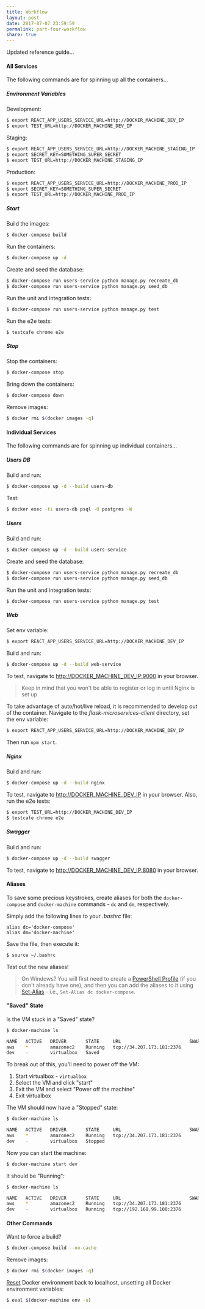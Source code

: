 ```yaml
---
title: Workflow
layout: post
date: 2017-07-07 23:59:59
permalink: part-four-workflow
share: true
---
```


Updated reference guide...

#### All Services

The following commands are for spinning up all the containers...

##### Environment Variables

Development:

```sh
$ export REACT_APP_USERS_SERVICE_URL=http://DOCKER_MACHINE_DEV_IP
$ export TEST_URL=http://DOCKER_MACHINE_DEV_IP
```

Staging:

```sh
$ export REACT_APP_USERS_SERVICE_URL=http://DOCKER_MACHINE_STAGING_IP
$ export SECRET_KEY=SOMETHING_SUPER_SECRET
$ export TEST_URL=http://DOCKER_MACHINE_STAGING_IP
```

Production:

```sh
$ export REACT_APP_USERS_SERVICE_URL=http://DOCKER_MACHINE_PROD_IP
$ export SECRET_KEY=SOMETHING_SUPER_SECRET
$ export TEST_URL=http://DOCKER_MACHINE_PROD_IP
```

##### Start  

Build the images:

```sh
$ docker-compose build
```

Run the containers:

```sh
$ docker-compose up -d
```

Create and seed the database:

```sh
$ docker-compose run users-service python manage.py recreate_db
$ docker-compose run users-service python manage.py seed_db
```

Run the unit and integration tests:

```sh
$ docker-compose run users-service python manage.py test
```

Run the e2e tests:

```sh
$ testcafe chrome e2e
```

##### Stop

Stop the containers:

```sh
$ docker-compose stop
```

Bring down the containers:

```sh
$ docker-compose down
```

Remove images:

```sh
$ docker rmi $(docker images -q)
```

#### Individual Services

The following commands are for spinning up individual containers...

##### Users DB

Build and run:

```sh
$ docker-compose up -d --build users-db
```

Test:

```sh
$ docker exec -ti users-db psql -U postgres -W
```

##### Users

Build and run:

```sh
$ docker-compose up -d --build users-service
```

Create and seed the database:

```sh
$ docker-compose run users-service python manage.py recreate_db
$ docker-compose run users-service python manage.py seed_db
```

Run the unit and integration tests:

```sh
$ docker-compose run users-service python manage.py test
```

##### Web

Set env variable:

```sh
$ export REACT_APP_USERS_SERVICE_URL=http://DOCKER_MACHINE_DEV_IP
```

Build and run:

```sh
$ docker-compose up -d --build web-service
```

To test, navigate to [http://DOCKER_MACHINE_DEV_IP:9000](http://DOCKER_MACHINE_DEV_IP:900) in your browser.

> Keep in mind that you won't be able to register or log in until Nginx is set up

To take advantage of auto/hot/live reload, it is recommended to develop out of the container. Navigate to the *flask-microservices-client* directory, set the env variable:

```sh
$ export REACT_APP_USERS_SERVICE_URL=http://DOCKER_MACHINE_DEV_IP
```

Then run `npm start`.

##### Nginx

Build and run:

```sh
$ docker-compose up -d --build nginx
```

To test, navigate to [http://DOCKER_MACHINE_DEV_IP](http://DOCKER_MACHINE_DEV_IP) in your browser. Also, run the e2e tests:

```sh
$ export TEST_URL=http://DOCKER_MACHINE_DEV_IP
$ testcafe chrome e2e
```

##### Swagger

Build and run:

```sh
$ docker-compose up -d --build swagger
```

To test, navigate to [http://DOCKER_MACHINE_DEV_IP:8080](http://DOCKER_MACHINE_DEV_IP:8080) in your browser.

#### Aliases

To save some precious keystrokes, create aliases for both the `docker-compose` and `docker-machine` commands - `dc` and `dm`, respectively.

Simply add the following lines to your *.bashrc* file:

```
alias dc='docker-compose'
alias dm='docker-machine'
```

Save the file, then execute it:

```sh
$ source ~/.bashrc
```

Test out the new aliases!

> On Windows? You will first need to create a [PowerShell Profile](https://msdn.microsoft.com/en-us/powershell/scripting/core-powershell/ise/how-to-use-profiles-in-windows-powershell-ise) (if you don't already have one), and then you can add the aliases to it using [Set-Alias](https://msdn.microsoft.com/en-us/powershell/reference/5.1/microsoft.powershell.utility/set-alias) - i.e., `Set-Alias dc docker-compose`.

#### "Saved" State

Is the VM stuck in a "Saved" state?

```sh
$ docker-machine ls

NAME   ACTIVE   DRIVER       STATE     URL                         SWARM   DOCKER        ERRORS
aws    *        amazonec2    Running   tcp://34.207.173.181:2376           v17.05.0-ce
dev    -        virtualbox   Saved                                         Unknown
```

To break out of this, you'll need to power off the VM:

1. Start virtualbox - `virtualbox`
1. Select the VM and click "start"
1. Exit the VM and select "Power off the machine"
1. Exit virtualbox

The VM should now have a "Stopped" state:

```sh
$ docker-machine ls

NAME   ACTIVE   DRIVER       STATE     URL                         SWARM   DOCKER        ERRORS
aws    *        amazonec2    Running   tcp://34.207.173.181:2376           v17.05.0-ce
dev    -        virtualbox   Stopped                                       Unknown
```

Now you can start the machine:

```sh
$ docker-machine start dev
```

It should be "Running":

```sh
$ docker-machine ls

NAME   ACTIVE   DRIVER       STATE     URL                         SWARM   DOCKER        ERRORS
aws    *        amazonec2    Running   tcp://34.207.173.181:2376           v17.05.0-ce
dev    -        virtualbox   Running   tcp://192.168.99.100:2376           v17.05.0-ce
```

#### Other Commands

Want to force a build?

```sh
$ docker-compose build --no-cache
```

Remove images:

```sh
$ docker rmi $(docker images -q)
```

[Reset](https://stackoverflow.com/a/33251637/1799408) Docker environment back to localhost, unsetting all Docker environment variables:

```sh
$ eval $(docker-machine env -u)
```
